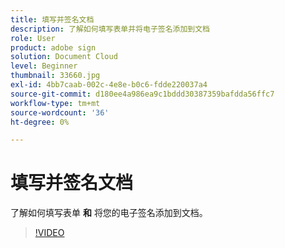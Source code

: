 ```yaml
---
title: 填写并签名文档
description: 了解如何填写表单并将电子签名添加到文档
role: User
product: adobe sign
solution: Document Cloud
level: Beginner
thumbnail: 33660.jpg
exl-id: 4bb7caab-002c-4e8e-b0c6-fdde220037a4
source-git-commit: d180ee4a986ea9c1bddd30387359bafdda56ffc7
workflow-type: tm+mt
source-wordcount: '36'
ht-degree: 0%

---
```


# 填写并签名文档

了解如何填写表单 **和** 将您的电子签名添加到文档。

>[!VIDEO](https://video.tv.adobe.com/v/33660?hidetitle=true)
